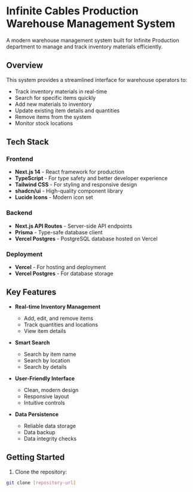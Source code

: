 # Infinite Cables Production Warehouse Management System

A modern warehouse management system built for Infinite Production department to manage and track inventory materials efficiently.

## Overview

This system provides a streamlined interface for warehouse operators to:
- Track inventory materials in real-time
- Search for specific items quickly
- Add new materials to inventory
- Update existing item details and quantities
- Remove items from the system
- Monitor stock locations

## Tech Stack

### Frontend
- **Next.js 14** - React framework for production
- **TypeScript** - For type safety and better developer experience
- **Tailwind CSS** - For styling and responsive design
- **shadcn/ui** - High-quality component library
- **Lucide Icons** - Modern icon set

### Backend
- **Next.js API Routes** - Server-side API endpoints
- **Prisma** - Type-safe database client
- **Vercel Postgres** - PostgreSQL database hosted on Vercel

### Deployment
- **Vercel** - For hosting and deployment
- **Vercel Postgres** - For database storage

## Key Features

- **Real-time Inventory Management**
  - Add, edit, and remove items
  - Track quantities and locations
  - View item details

- **Smart Search**
  - Search by item name
  - Search by location
  - Search by details

- **User-Friendly Interface**
  - Clean, modern design
  - Responsive layout
  - Intuitive controls

- **Data Persistence**
  - Reliable data storage
  - Data backup
  - Data integrity checks

## Getting Started

1. Clone the repository:
```bash
git clone [repository-url]